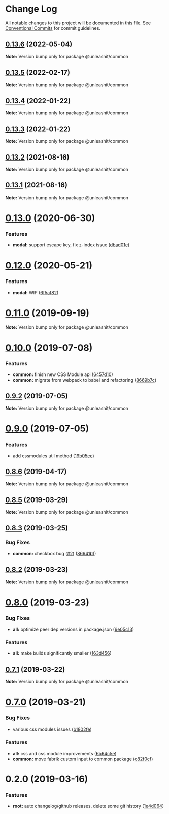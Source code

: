 # Change Log

All notable changes to this project will be documented in this file.
See [Conventional Commits](https://conventionalcommits.org) for commit guidelines.

## [0.13.6](https://github.com/unleashit/npm-library/compare/@unleashit/common@0.13.5...@unleashit/common@0.13.6) (2022-05-04)

**Note:** Version bump only for package @unleashit/common





## [0.13.5](https://github.com/unleashit/npm-library/compare/@unleashit/common@0.13.4...@unleashit/common@0.13.5) (2022-02-17)

**Note:** Version bump only for package @unleashit/common





## [0.13.4](https://github.com/unleashit/npm-library/compare/@unleashit/common@0.13.3...@unleashit/common@0.13.4) (2022-01-22)

**Note:** Version bump only for package @unleashit/common





## [0.13.3](https://github.com/unleashit/npm-library/compare/@unleashit/common@0.13.2...@unleashit/common@0.13.3) (2022-01-22)

**Note:** Version bump only for package @unleashit/common





## [0.13.2](https://github.com/unleashit/npm-library/compare/@unleashit/common@0.13.1...@unleashit/common@0.13.2) (2021-08-16)

**Note:** Version bump only for package @unleashit/common





## [0.13.1](https://github.com/unleashit/npm-library/compare/@unleashit/common@0.13.0...@unleashit/common@0.13.1) (2021-08-16)

**Note:** Version bump only for package @unleashit/common





# [0.13.0](https://github.com/unleashit/npm-library/compare/@unleashit/common@0.12.0...@unleashit/common@0.13.0) (2020-06-30)


### Features

* **modal:** support escape key, fix z-index issue ([dbad01e](https://github.com/unleashit/npm-library/commit/dbad01e1905d1e68c5f946975c8492704efc8b47))





# [0.12.0](https://github.com/unleashit/npm-library/compare/@unleashit/common@0.11.0...@unleashit/common@0.12.0) (2020-05-21)


### Features

* **modal:** WIP ([6f5af82](https://github.com/unleashit/npm-library/commit/6f5af82))





# [0.11.0](https://github.com/unleashit/npm-library/compare/@unleashit/common@0.10.1...@unleashit/common@0.11.0) (2019-09-19)

**Note:** Version bump only for package @unleashit/common





# [0.10.0](https://github.com/unleashit/npm-library/compare/@unleashit/common@0.9.2...@unleashit/common@0.10.0) (2019-07-08)


### Features

* **common:** finish new CSS Module api ([6457d10](https://github.com/unleashit/npm-library/commit/6457d10))
* **common:** migrate from webpack to babel and refactoring ([8669b7c](https://github.com/unleashit/npm-library/commit/8669b7c))





## [0.9.2](https://github.com/unleashit/npm-library/compare/@unleashit/common@0.9.0...@unleashit/common@0.9.2) (2019-07-05)

**Note:** Version bump only for package @unleashit/common





# [0.9.0](https://github.com/unleashit/npm-library/compare/@unleashit/common@0.8.6...@unleashit/common@0.9.0) (2019-07-05)


### Features

* add cssmodules util method ([19b05ee](https://github.com/unleashit/npm-library/commit/19b05ee))





## [0.8.6](https://github.com/unleashit/npm-library/compare/@unleashit/common@0.8.5...@unleashit/common@0.8.6) (2019-04-17)

**Note:** Version bump only for package @unleashit/common





## [0.8.5](https://github.com/unleashit/npm-library/compare/@unleashit/common@0.8.3...@unleashit/common@0.8.5) (2019-03-29)

**Note:** Version bump only for package @unleashit/common





## [0.8.3](https://github.com/unleashit/npm-library/compare/@unleashit/common@0.8.2...@unleashit/common@0.8.3) (2019-03-25)


### Bug Fixes

* **common:** checkbox bug ([#2](https://github.com/unleashit/npm-library/issues/2)) ([86641b1](https://github.com/unleashit/npm-library/commit/86641b1))





## [0.8.2](https://github.com/unleashit/npm-library/compare/@unleashit/common@0.8.0...@unleashit/common@0.8.2) (2019-03-23)

**Note:** Version bump only for package @unleashit/common





# [0.8.0](https://github.com/unleashit/npm-library/compare/@unleashit/common@0.7.1...@unleashit/common@0.8.0) (2019-03-23)


### Bug Fixes

* **all:** optimize peer dep versions in package.json ([6e05c13](https://github.com/unleashit/npm-library/commit/6e05c13))


### Features

* **all:** make builds significantly smaller ([163d456](https://github.com/unleashit/npm-library/commit/163d456))





## [0.7.1](https://github.com/unleashit/npm-library/compare/@unleashit/common@0.7.0...@unleashit/common@0.7.1) (2019-03-22)

**Note:** Version bump only for package @unleashit/common





# [0.7.0](https://github.com/unleashit/npm-library/compare/@unleashit/common@0.2.0...@unleashit/common@0.7.0) (2019-03-21)


### Bug Fixes

* various css modules issues ([b1802fe](https://github.com/unleashit/npm-library/commit/b1802fe))


### Features

* **all:** css and css module improvements ([6b64c5e](https://github.com/unleashit/npm-library/commit/6b64c5e))
* **common:** move fabrik custom input to common package ([c82f0cf](https://github.com/unleashit/npm-library/commit/c82f0cf))





# 0.2.0 (2019-03-16)


### Features

* **root:** auto changelog/github releases, delete some git history ([1e4d064](https://github.com/unleashit/npm-library/commit/1e4d064))
